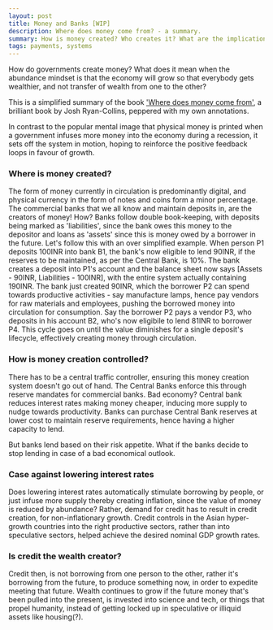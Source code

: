```yaml
---
layout: post
title: Money and Banks [WIP]
description: Where does money come from? - a summary.
summary: How is money created? Who creates it? What are the implications?
tags: payments, systems
---
```


How do governments create money? What does it mean when the abundance mindset is that the economy will grow so that everybody gets wealthier, and not transfer of wealth from one to the other?

This is a simplified summary of the book ['Where does money come from'](https://www.amazon.in/Where-Does-Money-Come-Ryan-Collins-ebook/dp/B00FFAKEQU), a brilliant book by Josh Ryan-Collins, peppered with my own annotations.

In contrast to the popular mental image that physical money is printed when a government infuses more money into the economy during a recession, it sets off the system in motion, hoping to reinforce the positive feedback loops in favour of growth.

### Where is money created?
The form of money currently in circulation is predominantly digital, and physical currency in the form of notes and coins form a minor percentage. The commercial banks that we all know and maintain deposits in, are the creators of money! How? Banks follow double book-keeping, with deposits being marked as 'liabilities', since the bank owes this money to the depositor and loans as 'assets' since this is money owed by a borrower in the future. Let's follow this with an over simplified example. When person P1 deposits 100INR into bank B1, the bank's now eligible to lend 90INR, if the reserves to be maintained, as per the Central Bank, is 10%. The bank creates a deposit into P1's account and the balance sheet now says [Assets - 90INR, Liabilities - 100INR], with the entire system actually containing 190INR. The bank just created 90INR, which the borrower P2 can spend towards productive activities - say manufacture lamps, hence pay vendors for raw materials and employees, pushing the borrowed money into circulation for consumption. Say the borrower P2 pays a vendor P3, who deposits in his account B2, who's now eligibile to lend 81INR to borrower P4. This cycle goes on until the value diminishes for a single deposit's lifecycle, effectively creating money through circulation.

### How is money creation controlled?
There has to be a central traffic controller, ensuring this money creation system doesn't go out of hand. The Central Banks enforce this through reserve mandates for commercial banks. Bad economy? Central bank reduces interest rates making money cheaper, inducing more supply to nudge towards productivity. Banks can purchase Central Bank reserves at lower cost to maintain reserve requirements, hence having a higher capacity to lend.

But banks lend based on their risk appetite. What if the banks decide to stop lending in case of a bad economical outlook. 

### Case against lowering interest rates
Does lowering interest rates automatically stimulate borrowing by people, or just infuse more supply thereby creating inflation, since the value of money is reduced by abundance? Rather, demand for credit has to result in credit creation, for non-inflationary growth. Credit controls in the Asian hyper-growth countries into the right productive sectors, rather than into speculative sectors, helped achieve the desired nominal GDP growth rates.

### Is credit the wealth creator?
Credit then, is not borrowing from one person to the other, rather it's borrowing from the future, to produce something now, in order to expedite meeting that future. Wealth continues to grow if the future money that's been pulled into the present, is invested into science and tech, or things that propel humanity, instead of getting locked up in speculative or illiquid assets like housing(?).
